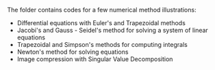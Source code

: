 The folder contains codes for a few numerical method illustrations:

+ Differential equations with Euler's and Trapezoidal methods
+ Jacobi's and Gauss - Seidel's method for solving a system of linear equations
+ Trapezoidal and Simpson's methods for computing integrals
+ Newton's method for solving equations
+ Image compression with Singular Value Decomposition 
